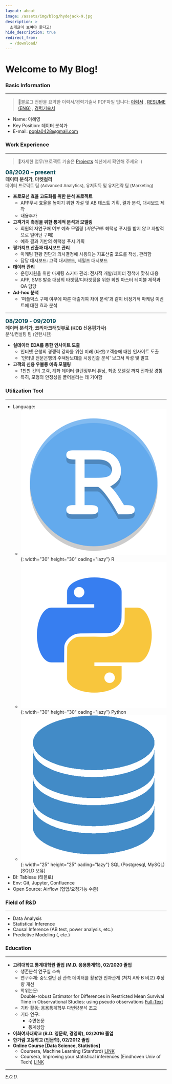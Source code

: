 ```yaml
---
layout: about
image: /assets/img/blog/hydejack-9.jpg
description: >
  소개글이 보여야 한다고!
hide_description: true
redirect_from:
  - /download/
---
```


# Welcome to My Blog!

<!--author-->

### Basic Information
---
> 🔗블로그 전반을 요약한 이력서/경력기술서 PDF파일 입니다:
> <a href="/assets/CV.pdf" target="_blank">이력서</a> , <a href="/assets/CV_ENG.pdf" target="_blank">RESUME (ENG)</a> , <a href="/assets/CV.pdf" target="_blank">경력기술서</a>

- Name: 이혜영  
- Key Position: 데이터 분석가
- E-mail: popla0428@gmail.com

### Work Experience
---
> 🔗자세한 업무/프로젝트 기술은 [Projects] 섹션에서 확인해 주세요 :)

<span style="color:rgb(6,72,85);font-weight:bold;font-size:13.0pt">08/2020 – present</span>  
<span style="color:rgb(61,60,58);font-weight:bold;font-size:11.0pt">데이터 분석가, 마켓컬리</span>   
<span style="color:rgb(61,60,58);font-size:10.0pt">데이터 프로덕트 팀 (Advanced Analytics), 유저획득 및 유지전략 팀 (Marketing)</span>

*  **프로모션 효율 고도화를 위한 분석 프로젝트**
    - APP푸시 효율을 높이기 위한 가설 및 AB 테스트 기획, 결과 분석, 대시보드 제작
    - 내용추가
*  **고객가치 측정을 위한 통계적 분석과 모델링**
    - 회원의 자연구매 여부 예측 모델링 (*자연구매*: 혜택성 푸시를 받지 않고 자발적으로 일어난 구매)
    - 예측 결과 기반의 혜택성 푸시 기획 
* **평가지표 산출과 대시보드 관리**
    - 마케팅 현황 진단과 의사결정에 사용되는 지표산출 코드를 작성, 관리함
    - 담당 대시보드: 고객 대시보드, 세일즈 대시보드
* **데이터 관리**
    - 운영지원을 위한 마케팅 스키마 관리: 전사적 개발/데이터 정책에 맞춰 대응
    - APP, SMS 발송 대상의 타겟팅/디타겟팅을 위한 회원 마스터 테이블 제작과 QA 담당
* **Ad-hoc 분석**
    - '퍼플박스 구매 여부에 따른 매출기여 차이 분석'과 같이 비정기적 마케팅 이벤트에 대한 효과 분석

---

<span style="color:rgb(6,72,85);font-weight:bold;font-size:13.0pt">08/2019 - 09/2019</span>  
<span style="color:rgb(61,60,58);font-weight:bold;font-size:11.0pt">데이터 분석가, 코리아크래딧뷰로 (KCB 신용평가사)</span>   
<span style="color:rgb(61,60,58);font-size:10.0pt">분석/컨설팅 팀 (인턴사원)</span>

* **실데이터 EDA를 통한 인사이트 도출**
    - 인터넷 은행의 경쟁력 강화를 위한 미래 (타겟)고객층에 대한 인사이트 도출
    - '인터넷 전문은행의 주택담보대출 시장진출 분석' 보고서 작성 및 발표
* **고객의 신용 우불륭 예측 모델링**
    - 1천만 건의 고객, 계좌 데이터 클렌징부터 튜닝, 최종 모델링 까지 전과정 경험
    - 특히, 모형의 안정성을 끌어올리는 데 기여함  

### Utilization Tool
---
- Language:  
  - ![logo_r](/assets/img/logo_r.png){: width="30" height="30" oading="lazy"} R
  - ![logo_py](/assets/img/logo_py.png){: width="30" height="30" oading="lazy"} Python
  - ![logo_py](/assets/img/logo_sql.png){: width="25" height="25" oading="lazy"} SQL (Postgresql, MySQL) [SQLD 보유]
- BI: Tableau (태블로)
- Env: Git, Jupyter, Confluence
- Open Source: Airflow (협업/요청가능 수준)

### Field of R&D
---
- Data Analysis
- Statistical Inference
- Causal Inference (AB test, power analysis, etc.)
- Predictive Modeling (, etc.)

### Education
---
- **고려대학교 통계대학원 졸업 (M.D. 응용통계학), 02/2020 졸업**
  - 생존분석 연구실 소속
  - 연구주제: 중도절단 된 관측 데이터를 활용한 인과관계 (처치 A와 B 비교) 추정량 개선
  - 학위논문:  
  Double-robust Estimator for Differences in Restricted Mean Survival Time in Observational Studies: using pseudo observations
  <a href="https://www.researchgate.net/publication/338476737_Double-robust_Estimator_for_Differences_in_Restricted_Mean_Survival_Time_in_Observational_Studies_using_pseudo-observations/" target = "_blank">Full-Text</a>
  - 기타 활동: 응용통계학부 다변량분석 조교
  - 기타 연구: 
    - 수면논문
    - 통계상담
- **이화여자대학교 (B.D. 영문학, 경영학), 02/2016 졸업**
- **한가람 고등학교 (인문학), 02/2012 졸업**
- **Online Course [Data Science, Statistics]**
  - Coursera, Machine Learning (Stanford) <a href="https://www.coursera.org/learn/machine-learning/" target="_blank">LINK</a>
  - Coursera, Improving your statistical inferences (Eindhoven Univ of Tech) <a href="https://www.coursera.org/learn/statistical-inferences/" target="_blank">LINK</a>


---


*E.O.D.*



<!--shortcuts-->
[blog]: /
[portfolio]: https://hydejack.com/examples/
[resume]: https://hydejack.com/resume/
[download]: https://hydejack.com/download/
[welcome]: https://hydejack.com/
[forms]: https://hydejack.com/forms-by-example/
[Projects]: _featured_categories/projects.md
[Study]: _featured_categories/study.md
[About]: about.md

[features]: #features
[news]: #build-an-audience
[syntax]: syntax-highlighting
[latex]: #beautiful-math
[dark]: https://hydejack.com/blog/hydejack/2018-09-01-introducing-dark-mode/
[search]: https://hydejack.com/#_search-input
[grid]: https://hydejack.com/blog/hydejack/

[lic]: LICENSE.md
[pro]: licenses/PRO.md
[docs]: docs/README.md
[ofln]: docs/advanced.md#enabling-offline-support
[math]: docs/writing.md#adding-math

[kit]: https://github.com/hydecorp/hydejack-starter-kit/releases
[src]: https://github.com/hydecorp/hydejack
[gem]: https://rubygems.org/gems/jekyll-theme-hydejack
[buy]: https://gum.co/nuOluY

[gpss]: https://developers.google.com/speed/pagespeed/insights/?url=https%3A%2F%2Fhydejack.com%2Fdocs%2F
[rouge]: http://rouge.jneen.net
[katex]: https://khan.github.io/KaTeX/
[mathjax]: https://www.mathjax.org/
[tinyletter]: https://tinyletter.com/
